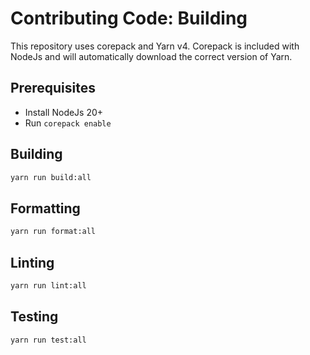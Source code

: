 # Contributing Code: Building

This repository uses corepack and Yarn v4. Corepack is included with NodeJs and will automatically download the correct version of Yarn.

## Prerequisites

- Install NodeJs 20+
- Run `corepack enable`

## Building

```sh
yarn run build:all
```

## Formatting

```sh
yarn run format:all
```

## Linting

```sh
yarn run lint:all
```

## Testing

```sh
yarn run test:all
```
